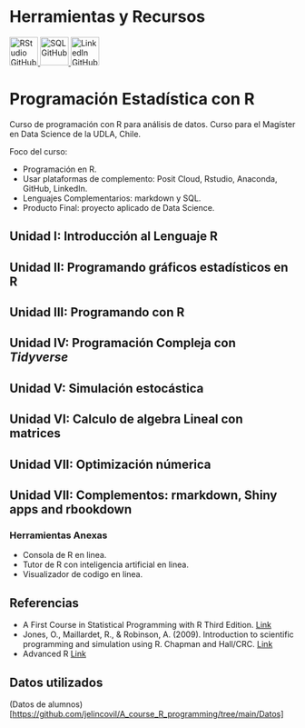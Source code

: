 # Herramientas y Recursos

<a href="https://github.com/rstudio/rstudio">
   <img src="https://avatars.githubusercontent.com/u/513560?v=4" alt="RStudio GitHub" width="50">
</a>
<a href="https://github.com/topics/sql">
   <img src="https://avatars.githubusercontent.com/u/9919?v=4" alt="SQL GitHub" width="50">
</a>
<a href="https://github.com/linkedin">
   <img src="https://avatars.githubusercontent.com/u/357098?v=4" alt="LinkedIn GitHub" width="50">
</a>



# Programación Estadística con R

Curso de programación con R para análisis de datos. Curso para el Magíster en Data Science de la UDLA, Chile.

Foco del curso:
- Programación en R.
- Usar plataformas de complemento: Posit Cloud, Rstudio, Anaconda, GitHub, LinkedIn.
- Lenguajes Complementarios: markdown y SQL.
- Producto Final: proyecto aplicado de Data Science.

## Unidad I:  Introducción al Lenguaje R

## Unidad II: Programando gráficos estadísticos en R

## Unidad III: Programando con R

## Unidad IV: Programación Compleja con *Tidyverse*

## Unidad V: Simulación estocástica

## Unidad VI: Calculo de algebra Lineal con matrices

## Unidad VII: Optimización númerica 

## Unidad VII: Complementos: rmarkdown, Shiny apps and rbookdown

### Herramientas Anexas
- Consola de R en linea.
- Tutor de R con inteligencia artificial en linea.
- Visualizador de codigo en linea.

  
## Referencias
- A First Course in Statistical Programming with R Third Edition. [Link](https://www.murdoch-sutherland.com/StatProg3/)
- Jones, O., Maillardet, R., & Robinson, A. (2009). Introduction to scientific programming and simulation using R. Chapman and Hall/CRC. [Link](https://nyu-cdsc.github.io/learningr/assets/simulation.pdf)
- Advanced R [Link](https://adv-r.hadley.nz/)
  
## Datos utilizados
(Datos de alumnos)[https://github.com/jelincovil/A_course_R_programming/tree/main/Datos]
